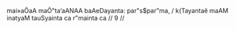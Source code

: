 mai»aÔaA maÕ"ta‘aANAA baAeDayanta: par"s$par"ma, /
k(Tayantaê maAM inatyaM tauSyainta ca r"mainta ca // 9 //